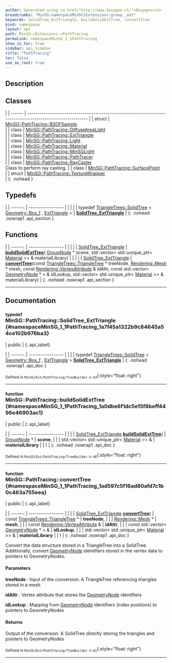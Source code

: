 ```yaml
---
author: Generated using <a href="http://www.doxygen.nl/">Doxygen</a>
breadcrumbs: "MinSG:namespaceMinSG|Extensions:group__ext"
keywords: SolidTree_ExtTriangle, buildSolidExtTree, convertTree
kind: namespace
layout: api
path: MinSG->Extensions->PathTracing
permalink: namespaceMinSG_1_1PathTracing
show_in_toc: true
sidebar: api_sidebar
title: "PathTracing"
toc: false
use_as_root: true
---
```


## Description





## Classes

|
| ------ | ----------------------------------------------------------------------------------------------------------- | 
| struct | [MinSG::PathTracing::BSDFSample](structMinSG_1_1PathTracing_1_1BSDFSample) <br/>                            | 
| class  | [MinSG::PathTracing::DiffuseAreaLight](classMinSG_1_1PathTracing_1_1DiffuseAreaLight) <br/>                 | 
| class  | [MinSG::PathTracing::ExtTriangle](classMinSG_1_1PathTracing_1_1ExtTriangle) <br/>                           | 
| class  | [MinSG::PathTracing::Light](classMinSG_1_1PathTracing_1_1Light) <br/>                                       | 
| class  | [MinSG::PathTracing::Material](classMinSG_1_1PathTracing_1_1Material) <br/>                                 | 
| class  | [MinSG::PathTracing::MinSGLight](classMinSG_1_1PathTracing_1_1MinSGLight) <br/>                             | 
| class  | [MinSG::PathTracing::PathTracer](classMinSG_1_1PathTracing_1_1PathTracer) <br/>                             | 
| class  | [MinSG::PathTracing::RayCaster](classMinSG_1_1PathTracing_1_1RayCaster) <br/> Class to perform ray casting. | 
| class  | [MinSG::PathTracing::SurfacePoint](classMinSG_1_1PathTracing_1_1SurfacePoint) <br/>                         | 
| struct | [MinSG::PathTracing::TextureWrapper](structMinSG_1_1PathTracing_1_1TextureWrapper) <br/>                    | 
{: .nohead }

## Typedefs

|
| ------: | ----------------- |
|  | |
| typedef [TriangleTrees::SolidTree](classMinSG_1_1TriangleTrees_1_1SolidTree) < [Geometry::Box_f](namespaceGeometry#namespaceGeometry_1a7049ac0db2eca3232a41d0c0f0f7e948) , [ExtTriangle](classMinSG_1_1PathTracing_1_1ExtTriangle) > | **[SolidTree_ExtTriangle](#namespaceMinSG_1_1PathTracing_1a7f45a1322b9c84645a54ce102b976ba3)**  |
{: .nohead .nowrap1 .api_section }


## Functions

|
| ------: | ----------------- |
|  | |
| [SolidTree_ExtTriangle](namespaceMinSG_1_1PathTracing#namespaceMinSG_1_1PathTracing_1a7f45a1322b9c84645a54ce102b976ba3) | **[buildSolidExtTree](#namespaceMinSG_1_1PathTracing_1a0dbe6f1dc5e15f8beff4496e46903ac1)**( [GroupNode](classMinSG_1_1GroupNode) * scene, std::vector< std::unique_ptr< [Material](classMinSG_1_1PathTracing_1_1Material) >> & materialLibrary) |
|  | |
| [SolidTree_ExtTriangle](namespaceMinSG_1_1PathTracing#namespaceMinSG_1_1PathTracing_1a7f45a1322b9c84645a54ce102b976ba3) | **[convertTree](#namespaceMinSG_1_1PathTracing_1ad597c5f16ad80afd7c1b0c463a755eea)**(const [TriangleTrees::TriangleTree](classMinSG_1_1TriangleTrees_1_1TriangleTree) * treeNode,  [Rendering::Mesh](classRendering_1_1Mesh) * mesh, const [Rendering::VertexAttribute](namespaceRendering#namespaceRendering_1a5e16ec4d55d5b46f34a1a05bdb96384a) & idAttr, const std::vector< [GeometryNode](classMinSG_1_1GeometryNode) * > & idLookup, std::vector< std::unique_ptr< [Material](classMinSG_1_1PathTracing_1_1Material) >> & materialLibrary) |
{: .nohead .nowrap1 .api_section }


-------------------------------------------------------------------

## Documentation

### <small>typedef</small><br/> MinSG::PathTracing::SolidTree_ExtTriangle {#namespaceMinSG_1_1PathTracing_1a7f45a1322b9c84645a54ce102b976ba3}

| public |
{:.api_label}

|
| ------: | ----------------- |
|  |
| typedef [TriangleTrees::SolidTree](classMinSG_1_1TriangleTrees_1_1SolidTree) < [Geometry::Box_f](namespaceGeometry#namespaceGeometry_1a7049ac0db2eca3232a41d0c0f0f7e948) , [ExtTriangle](classMinSG_1_1PathTracing_1_1ExtTriangle) > **[SolidTree_ExtTriangle](#namespaceMinSG_1_1PathTracing_1a7f45a1322b9c84645a54ce102b976ba3)**  |
{: .nohead .nowrap1 .api_doc }





<sub>Defined in `MinSG/Ext/PathTracing/TreeBuilder.h:43`</sub>{:style="float: right"}

-------------------------------------------------------------------

### <small>function</small><br/> MinSG::PathTracing::buildSolidExtTree {#namespaceMinSG_1_1PathTracing_1a0dbe6f1dc5e15f8beff4496e46903ac1}

| public |
{:.api_label}

|
| ------: | ----------------- |
|  |
| [SolidTree_ExtTriangle](namespaceMinSG_1_1PathTracing#namespaceMinSG_1_1PathTracing_1a7f45a1322b9c84645a54ce102b976ba3) **[buildSolidExtTree](#namespaceMinSG_1_1PathTracing_1a0dbe6f1dc5e15f8beff4496e46903ac1)**( |  [GroupNode](classMinSG_1_1GroupNode) * | **scene**, |
| | std::vector< std::unique_ptr< [Material](classMinSG_1_1PathTracing_1_1Material) >> & | **materialLibrary** |
|   ) |
{: .nohead .nowrap1 .api_doc }





<sub>Defined in `MinSG/Ext/PathTracing/TreeBuilder.h:46`</sub>{:style="float: right"}

-------------------------------------------------------------------

### <small>function</small><br/> MinSG::PathTracing::convertTree {#namespaceMinSG_1_1PathTracing_1ad597c5f16ad80afd7c1b0c463a755eea}

| public |
{:.api_label}

|
| ------: | ----------------- |
|  |
| [SolidTree_ExtTriangle](namespaceMinSG_1_1PathTracing#namespaceMinSG_1_1PathTracing_1a7f45a1322b9c84645a54ce102b976ba3) **[convertTree](#namespaceMinSG_1_1PathTracing_1ad597c5f16ad80afd7c1b0c463a755eea)**( | const [TriangleTrees::TriangleTree](classMinSG_1_1TriangleTrees_1_1TriangleTree) * | **treeNode**, |
| |  [Rendering::Mesh](classRendering_1_1Mesh) * | **mesh**, |
| | const [Rendering::VertexAttribute](namespaceRendering#namespaceRendering_1a5e16ec4d55d5b46f34a1a05bdb96384a) & | **idAttr**, |
| | const std::vector< [GeometryNode](classMinSG_1_1GeometryNode) * > & | **idLookup**, |
| | std::vector< std::unique_ptr< [Material](classMinSG_1_1PathTracing_1_1Material) >> & | **materialLibrary** |
|   ) |
{: .nohead .nowrap1 .api_doc }



Convert the data structure stored in a TriangleTree into a SolidTree. Additionally, convert [GeometryNode](classMinSG_1_1GeometryNode) identifiers stored in the vertex data to pointers to GeometryNodes.


#### Parameters
**treeNode**
:  Input of the conversion: A TriangleTree referencing triangles stored in a mesh



**idAttr**
:  Vertex attribute that stores the [GeometryNode](classMinSG_1_1GeometryNode) identifiers



**idLookup**
:  Mapping from [GeometryNode](classMinSG_1_1GeometryNode) identifiers (index positions) to pointers to GeometryNodes




#### Returns
Output of the conversion: A SolidTree directly storing the triangles and pointers to GeometryNodes





<sub>Defined in `MinSG/Ext/PathTracing/TreeBuilder.h:61`</sub>{:style="float: right"}

-------------------------------------------------------------------

